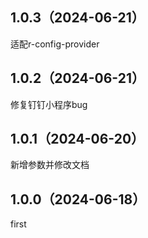 ## 1.0.3（2024-06-21）
适配r-config-provider
## 1.0.2（2024-06-21）
修复钉钉小程序bug
## 1.0.1（2024-06-20）
新增参数并修改文档
## 1.0.0（2024-06-18）
first
